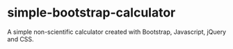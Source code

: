 # simple-bootstrap-calculator
A simple non-scientific calculator created with Bootstrap, Javascript, jQuery and CSS.
